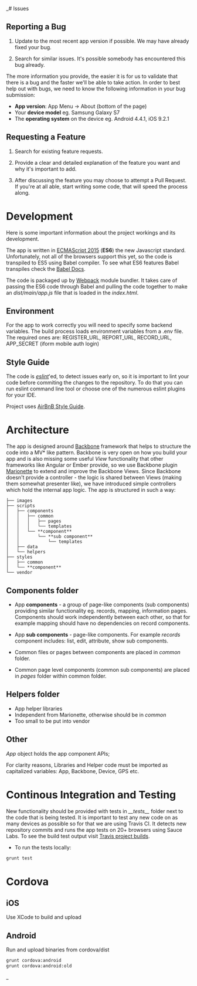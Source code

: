 _# Issues


## Reporting a Bug
1. Update to the most recent app version if possible. We may have already
fixed your bug.

2. Search for similar issues. It's possible somebody has encountered
this bug already.

The more information you provide, the easier it is for us to validate that
there is a bug and the faster we'll be able to take action. In order to best help out with bugs, we need to know the following information in your bug submission:

* **App version**: App Menu -> About (bottom of the page)
* Your **device model** eg. Samsung Galaxy S7 
* The **operating system** on the device eg. Android 4.4.1, iOS 9.2.1


## Requesting a Feature

1. Search for existing feature requests.

2. Provide a clear and detailed explanation of the feature you want and why
it's important to add.

3. After discussing the feature you may choose to attempt a Pull Request. If
you're at all able, start writing some code, that will speed the process
along.


# Development

Here is some important information about the project workings and its development.

The app is written in [ECMAScript 2015](http://es6-features.org) (**ES6**) the 
new Javascript standard. Unfortunately, not all of the browsers support this yet,
so the code is transpiled to ES5 using Babel compiler. To see what ES6 features Babel
transpiles check the [Babel Docs](https://babeljs.io/docs/learn-es2015).

The code is packaged up by [Webpack](https://webpack.github.io) module bundler. It
takes care of passing the ES6 code through Babel and pulling the code together
to make an *dist/main/app.js* file that is loaded in the *index.html*.

## Environment

For the app to work correctly you will need to specify some backend variables.
 The build process loads environment variables from a .env file.
The required ones are: REGISTER_URL, REPORT_URL, RECORD_URL, APP_SECRET (iform mobile auth login)

## Style Guide

The code is *[eslint](http://eslint.org)*'ed, to detect issues early on, so it is 
important to lint your code before commiting the changes to the repository.
To do that you can run eslint command line tool or choose one of the numerous 
eslint plugins for your IDE.

Project uses [AirBnB Style Guide](https://github.com/airbnb/javascript).


# Architecture

The app is designed around [Backbone](backbone.org) framework that helps to 
structure the code
into a MV* like pattern. Backbone is very open on how you build your app and is also
missing some useful *View* functionality that other frameworks like Angular or Ember
provide, so we use Backbone plugin [Marionette](marionettejs.org) to extend and 
improve the Backbone Views. Since Backbone doesn't provide a controller - 
the logic is shared between Views (making them somewhat presenter like), 
we have introduced simple controllers which hold the internal app logic. 
The app is structured in such a way:  

```
├── images
├── scripts
│   ├── components
│   │   ├── common
│   │   │   ├── pages
│   │   │   └── templates
│   │   └── **component**
│   │       └── **sub component**
│   │           └── templates
│   ├── data
│   └── helpers
├── styles
│   ├── common
│   └── **component**
└── vendor
```

## Components folder

* App **components** - a group of page-like components (sub components) providing similar
 functionality eg. records, mapping, information pages. 
 Components should work independently between each other, so that for example mapping should
 have no dependencies on record components.

* App **sub components** - page-like components. For example *records* component 
includes: list, edit, attribute, show sub components.  

* Common files or pages between components are placed in *common* folder.

* Common page level components (common sub components) are placed in *pages* 
folder within common folder.


## Helpers folder

* App helper libraries
* Independent from Marionette, otherwise should be in *common*
* Too small to be put into vendor


## Other

*App* object holds the app component APIs;

For clarity reasons, Libraries and Helper code must be imported as capitalized 
variables: App, Backbone, Device, GPS etc.


# Continous Integration and Testing

New functionality should be provided with tests in *\_\_tests\_\_* folder next to the 
code that is being tested. It is important to test any new code on as many devices
as possible so for that we are using Travis CI. It detects new repository 
commits and runs the app tests on 20+ browsers using Sauce Labs. To see the build
test output visit [Travis project builds](https://travis-ci.org/NERC-CEH/npms-app).

- To run the tests locally:

```bash
grunt test
```

# Cordova

## iOS 

Use XCode to build and upload

## Android

Run and upload binaries from cordova/dist
```bash
grunt cordova:android
grunt cordova:android:old
```
_